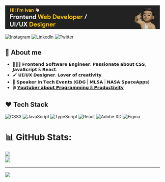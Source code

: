 ![github-readme-profile](https://github.com/ivansanguezax/ivansanguezax/blob/e1289f97481b4e80b67ced2dceec1606f136189c/assets/bannerREADME.jpg)


[![Instagram](https://img.shields.io/badge/Instagram-%23E4405F.svg?logo=Instagram&logoColor=white)](https://instagram.com/ivansanguezax) [![LinkedIn](https://img.shields.io/badge/LinkedIn-%230077B5.svg?logo=linkedin&logoColor=white)](https://linkedin.com/in/ivansanguezax) [![Twitter](https://img.shields.io/badge/Twitter-%231DA1F2.svg?logo=Twitter&logoColor=white)](https://twitter.com/ivansanguezax) 

## 🤖 About me

- 👨🏻‍💻 𝗙𝗿𝗼𝗻𝘁𝗲𝗻𝗱 𝗦𝗼𝗳𝘁𝘄𝗮𝗿𝗲 𝗘𝗻𝗴𝗶𝗻𝗲𝗲𝗿. 𝗣𝗮𝘀𝘀𝗶𝗼𝗻𝗮𝘁𝗲 𝗮𝗯𝗼𝘂𝘁 𝗖𝗦𝗦, 𝗝𝗮𝘃𝗮𝗦𝗰𝗿𝗶𝗽𝘁 & 𝗥𝗲𝗮𝗰𝘁. 
- 🖌️ 𝗨𝗜/𝗨𝗫 𝗗𝗲𝘀𝗶𝗴𝗻𝗲𝗿. 𝗟𝗼𝘃𝗲𝗿 𝗼𝗳 𝗰𝗿𝗲𝗮𝘁𝗶𝘃𝗶𝘁𝘆.
- 🚀 𝗦𝗽𝗲𝗮𝗸𝗲𝗿 𝗶𝗻 𝗧𝗲𝗰𝗵 𝗘𝘃𝗲𝗻𝘁𝘀 (𝗚𝗗𝗚 | 𝗠𝗟𝗦𝗔 | 𝗡𝗔𝗦𝗔 𝗦𝗽𝗮𝗰𝗲𝗔𝗽𝗽𝘀)
- 🎬 [𝗬𝗼𝘂𝘁𝘂𝗯𝗲𝗿 𝗮𝗯𝗼𝘂𝘁 𝗣𝗿𝗼𝗴𝗿𝗮𝗺𝗺𝗶𝗻𝗴 & 𝗣𝗿𝗼𝗱𝘂𝗰𝘁𝗶𝘃𝗶𝘁𝘆](https://www.youtube.com/@ivansanguezax)

## ❤️ Tech Stack
![CSS3](https://img.shields.io/badge/css3-%231572B6.svg?style=flat&logo=css3&logoColor=white)  ![JavaScript](https://img.shields.io/badge/javascript-%23323330.svg?style=flat&logo=javascript&logoColor=%23F7DF1E)  ![TypeScript](https://img.shields.io/badge/typescript-%23007ACC.svg?style=flat&logo=typescript&logoColor=white)  ![React](https://img.shields.io/badge/react-%2320232a.svg?style=flat&logo=react&logoColor=%2361DAFB) ![Adobe XD](https://img.shields.io/badge/Adobe%20XD-470137?style=flat&logo=Adobe%20XD&logoColor=#FF61F6) ![Figma](https://img.shields.io/badge/figma-%23F24E1E.svg?style=flat&logo=figma&logoColor=white) 
# 📊 GitHub Stats:
![](https://github-readme-stats.vercel.app/api?username=ivansanguezax&theme=react&hide_border=false&include_all_commits=false&count_private=false)<br/>
![](https://github-readme-streak-stats.herokuapp.com/?user=ivansanguezax&theme=react&hide_border=false)<br/>

---
[![](https://visitcount.itsvg.in/api?id=ivansanguezax&icon=6&color=1)](https://visitcount.itsvg.in)

<!-- Proudly created with GPRM ( https://gprm.itsvg.in ) -->
